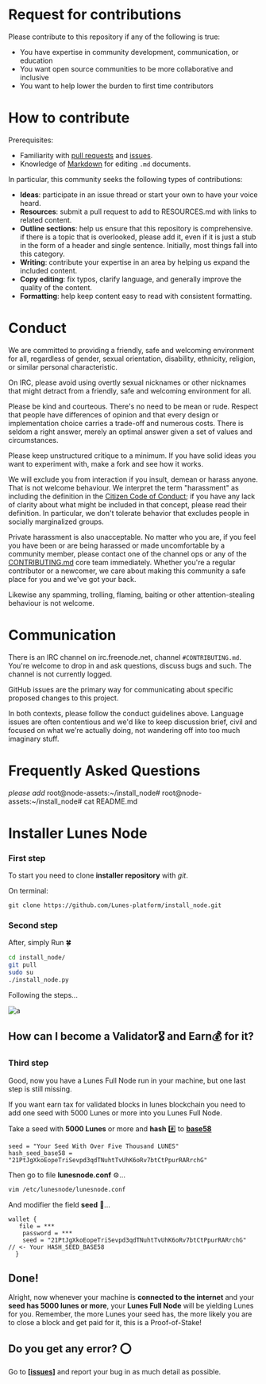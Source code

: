 # Request for contributions

Please contribute to this repository if any of the following is true:

- You have expertise in community development, communication, or education
- You want open source communities to be more collaborative and inclusive
- You want to help lower the burden to first time contributors

# How to contribute

Prerequisites:

- Familiarity with [pull requests](https://help.github.com/articles/using-pull-requests) and [issues](https://guides.github.com/features/issues/).
- Knowledge of [Markdown](https://help.github.com/articles/markdown-basics/) for editing `.md` documents.

In particular, this community seeks the following types of contributions:

- **Ideas**: participate in an issue thread or start your own to have your voice
  heard.
- **Resources**: submit a pull request to add to RESOURCES.md with links to related content.
- **Outline sections**: help us ensure that this repository is comprehensive. if
  there is a topic that is overlooked, please add it, even if it is just a stub
  in the form of a header and single sentence. Initially, most things fall into
  this category.
- **Writing**: contribute your expertise in an area by helping us expand the included
  content.
- **Copy editing**: fix typos, clarify language, and generally improve the quality
  of the content.
- **Formatting**: help keep content easy to read with consistent formatting.

# Conduct

We are committed to providing a friendly, safe and welcoming environment for
all, regardless of gender, sexual orientation, disability, ethnicity, religion,
or similar personal characteristic.

On IRC, please avoid using overtly sexual nicknames or other nicknames that
might detract from a friendly, safe and welcoming environment for all.

Please be kind and courteous. There's no need to be mean or rude.
Respect that people have differences of opinion and that every design or
implementation choice carries a trade-off and numerous costs. There is seldom
a right answer, merely an optimal answer given a set of values and
circumstances.

Please keep unstructured critique to a minimum. If you have solid ideas you
want to experiment with, make a fork and see how it works.

We will exclude you from interaction if you insult, demean or harass anyone.
That is not welcome behaviour. We interpret the term "harassment" as
including the definition in the
[Citizen Code of Conduct](http://citizencodeofconduct.org/);
if you have any lack of clarity about what might be included in that concept,
please read their definition. In particular, we don't tolerate behavior that
excludes people in socially marginalized groups.

Private harassment is also unacceptable. No matter who you are, if you feel
you have been or are being harassed or made uncomfortable by a community
member, please contact one of the channel ops or any of the
[CONTRIBUTING.md](https://github.com/jden/CONTRIBUTING.md) core team
immediately. Whether you're a regular contributor or a newcomer, we care about
making this community a safe place for you and we've got your back.

Likewise any spamming, trolling, flaming, baiting or other attention-stealing
behaviour is not welcome.

# Communication

There is an IRC channel on irc.freenode.net, channel `#CONTRIBUTING.md`. You're
welcome to drop in and ask questions, discuss bugs and such. The channel is
not currently logged.

GitHub issues are the primary way for communicating about specific proposed
changes to this project.

In both contexts, please follow the conduct guidelines above. Language issues
are often contentious and we'd like to keep discussion brief, civil and focused
on what we're actually doing, not wandering off into too much imaginary stuff.

# Frequently Asked Questions

_please add_
root@node-assets:~/install_node#
root@node-assets:~/install_node# cat README.md

# Installer Lunes Node

### First step

To start you need to clone **installer repository** with _git_.

On terminal:

```
git clone https://github.com/Lunes-platform/install_node.git
```

### Second step

After, simply Run :four_leaf_clover:

```bash
cd install_node/
git pull
sudo su
./install_node.py
```

Following the steps...

![a](https://user-images.githubusercontent.com/50037567/126898982-66537baa-9646-41d5-9d17-f55e92c7cfac.gif)

## How can I become a Validator:medal_military: and Earn:moneybag: for it?

### Third step

Good, now you have a Lunes Full Node run in your machine, but one last step is still missing.

If you want earn tax for validated blocks in lunes blockchain you need to add one seed with 5000 Lunes or more into you Lunes Full Node.

Take a seed with **5000 Lunes** or more and **hash** :hash: to **[base58](https://incoherency.co.uk/base58/)**

```
seed = "Your Seed With Over Five Thousand LUNES"
hash_seed_base58 = "21PtJgXkoEopeTriSevpd3qdTNuhtTvUhK6oRv7btCtPpurRARrchG"
```

Then go to file **lunesnode.conf** :gear:...

```bash
vim /etc/lunesnode/lunesnode.conf
```

And modifier the field **seed** :seedling:...

```
wallet {
   file = ***
    password = ***
    seed = "21PtJgXkoEopeTriSevpd3qdTNuhtTvUhK6oRv7btCtPpurRARrchG"  // <- Your HASH_SEED_BASE58
  }
```

## Done!

Alright, now whenever your machine is **connected to the internet** and your **seed has 5000 lunes or more**, your **Lunes Full Node** will be yielding Lunes for you. Remember, the more Lunes your seed has, the more likely you are to close a block and get paid for it, this is a Proof-of-Stake!

## Do you get any error? :o:

Go to **[[issues](https://github.com/Lunes-platform/install_node/issues/new)]** and report your bug in as much detail as possible.
